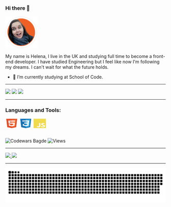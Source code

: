 ### Hi there 👋

<div>
<img src="https://github.com/Archianne/Archianne/blob/main/profile.png?raw=true" width="100">

My name is Helena, I live in the UK and studying full time to become a front-end developer. I have studied Engineering but I feel like now I'm following my dreams. I can't wait for what the future holds.

- 🌱 I’m currently studying at School of Code.
  
<hr>
  
  <div> 
  <a href="https://instagram.com/helcodes" target="_blank"><img src="https://img.shields.io/badge/-Instagram-%23E4405F?style=for-the-badge&logo=instagram&logoColor=white" target="_blank"></a>
  <a href = "mailto: helena19w@gmail.com"><img src="https://img.shields.io/badge/-Gmail-%23333?style=for-the-badge&logo=gmail&logoColor=white" target="_blank"></a>
  <a href="https://www.linkedin.com/in/helena-archer" target="_blank"><img src="https://img.shields.io/badge/-LinkedIn-%230077B5?style=for-the-badge&logo=linkedin&logoColor=white" target="_blank"></a> 
 </div>

<hr>
  
</div>
<h3>Languages and Tools:</h3>
<div style="display: inline_block">
  <img align="center" alt="archianne-HTML" height="30" width="40" src="https://raw.githubusercontent.com/devicons/devicon/master/icons/html5/html5-original.svg">
  <img align="center" alt="archianne-CSS" height="30" width="40" src="https://raw.githubusercontent.com/devicons/devicon/master/icons/css3/css3-original.svg">
  <img align="center" alt="archianne-JS" height="30" width="40" src="https://raw.githubusercontent.com/devicons/devicon/master/icons/javascript/javascript-plain.svg">
</div><br>

![Codewars Bagde](https://www.codewars.com/users/Archianne/badges/small) ![Views](https://komarev.com/ghpvc/?username=Archianne&color=green&label=Views)

<hr>

  <a href="https://github.com/archianne">
  <img height="180em" src="https://github-readme-stats.vercel.app/api?username=Archianne&show_icons=true&theme=light&include_all_commits=true&count_private=true"/>
  <img height="180em" src="https://github-readme-stats.vercel.app/api/top-langs/?username=Archianne&layout=compact&langs_count=16&theme=light"/>
  
<hr>

 ![Snake animation](https://github.com/archianne/archianne/blob/output/github-contribution-grid-snake.svg)
